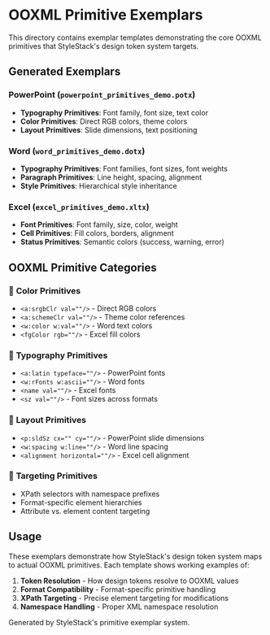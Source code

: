 # OOXML Primitive Exemplars

This directory contains exemplar templates demonstrating the core OOXML primitives that StyleStack's design token system targets.

## Generated Exemplars

### PowerPoint (`powerpoint_primitives_demo.potx`)
- **Typography Primitives**: Font family, font size, text color
- **Color Primitives**: Direct RGB colors, theme colors
- **Layout Primitives**: Slide dimensions, text positioning

### Word (`word_primitives_demo.dotx`)  
- **Typography Primitives**: Font families, font sizes, font weights
- **Paragraph Primitives**: Line height, spacing, alignment
- **Style Primitives**: Hierarchical style inheritance

### Excel (`excel_primitives_demo.xltx`)
- **Font Primitives**: Font family, size, color, weight
- **Cell Primitives**: Fill colors, borders, alignment  
- **Status Primitives**: Semantic colors (success, warning, error)

## OOXML Primitive Categories

### 🎨 **Color Primitives**
- `<a:srgbClr val=""/>` - Direct RGB colors
- `<a:schemeClr val=""/>` - Theme color references  
- `<w:color w:val=""/>` - Word text colors
- `<fgColor rgb=""/>` - Excel fill colors

### 📝 **Typography Primitives**
- `<a:latin typeface=""/>` - PowerPoint fonts
- `<w:rFonts w:ascii=""/>` - Word fonts
- `<name val=""/>` - Excel fonts
- `<sz val=""/>` - Font sizes across formats

### 📐 **Layout Primitives**
- `<p:sldSz cx="" cy=""/>` - PowerPoint slide dimensions
- `<w:spacing w:line=""/>` - Word line spacing
- `<alignment horizontal=""/>` - Excel cell alignment

### 🎯 **Targeting Primitives**
- XPath selectors with namespace prefixes
- Format-specific element hierarchies
- Attribute vs. element content targeting

## Usage

These exemplars demonstrate how StyleStack's design token system maps to actual OOXML primitives. Each template shows working examples of:

1. **Token Resolution** - How design tokens resolve to OOXML values
2. **Format Compatibility** - Format-specific primitive handling
3. **XPath Targeting** - Precise element targeting for modifications
4. **Namespace Handling** - Proper XML namespace resolution

Generated by StyleStack's primitive exemplar system.

